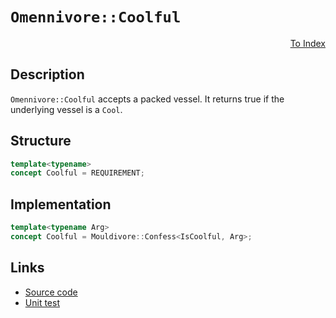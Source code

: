 <!-- Copyright 2024 Feng Mofan
SPDX-License-Identifier: Apache-2.0 -->

# `Omennivore::Coolful`

<p style='text-align: right;'><a href="../../concepts.md#omennivore-coolful">To Index</a></p>

## Description

`Omennivore::Coolful` accepts a packed vessel.
It returns true if the underlying vessel is a `Cool`.

## Structure

```C++
template<typename>
concept Coolful = REQUIREMENT;
```

## Implementation

```C++
template<typename Arg>
concept Coolful = Mouldivore::Confess<IsCoolful, Arg>;
```

## Links

- [Source code](../../../../conceptrodon/omennivore/concepts/coolful.hpp)
- [Unit test](../../../../tests/unit/concepts/omennivore/coolful.test.hpp)
